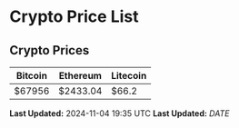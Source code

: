 # Crypto Price List

## Crypto Prices
| Bitcoin | Ethereum | Litecoin |
| ------- | -------- | -------- |
| $67956 | $2433.04 | $66.2 |
**Last Updated:** 2024-11-04 19:35 UTC
**Last Updated:** $DATE$
